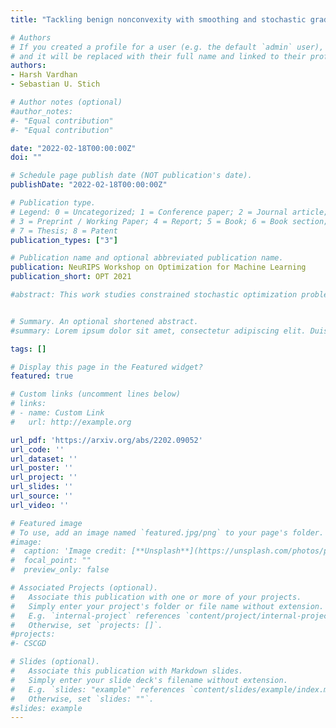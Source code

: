 ```yaml
---
title: "Tackling benign nonconvexity with smoothing and stochastic gradients"

# Authors
# If you created a profile for a user (e.g. the default `admin` user), write the username (folder name) here 
# and it will be replaced with their full name and linked to their profile.
authors:
- Harsh Vardhan
- Sebastian U. Stich

# Author notes (optional)
#author_notes:
#- "Equal contribution"
#- "Equal contribution"

date: "2022-02-18T00:00:00Z"
doi: ""

# Schedule page publish date (NOT publication's date).
publishDate: "2022-02-18T00:00:00Z"

# Publication type.
# Legend: 0 = Uncategorized; 1 = Conference paper; 2 = Journal article;
# 3 = Preprint / Working Paper; 4 = Report; 5 = Book; 6 = Book section;
# 7 = Thesis; 8 = Patent
publication_types: ["3"]

# Publication name and optional abbreviated publication name.
publication: NeuRIPS Workshop on Optimization for Machine Learning 
publication_short: OPT 2021

#abstract: This work studies constrained stochastic optimization problems where the objective and constraint functions are convex and expressed as compositions of stochastic functions. The problem arises in the context of fair classification, fair regression, and the design of queuing systems. Of particular interest is the large-scale setting where an oracle provides the stochastic gradients of the constituent functions, and the goal is to solve the problem with a minimal number of calls to the oracle. The problem arises in fair classification/regression and in the design of queuing systems. Owing to the compositional form, the stochastic gradients provided by the oracle do not yield unbiased estimates of the objective or constraint gradients. Instead, we construct approximate gradients by tracking the inner function evaluations, resulting in a quasi-gradient saddle point algorithm. We prove that the proposed algorithm is guaranteed to find the optimal and feasible solution almost surely. We further establish that the proposed algorithm requires O(1/ϵ4) data samples in order to obtain an ϵ-approximate optimal point while also ensuring zero constraint violation. The result matches the sample complexity of the stochastic compositional gradient descent method for unconstrained problems and improves upon the best-known sample complexity results for the constrained settings. The efficacy of the proposed algorithm is tested on both fair classification and fair regression problems. The numerical results show that the proposed algorithm outperforms the state-of-the-art algorithms in terms of the convergence rate.


# Summary. An optional shortened abstract.
#summary: Lorem ipsum dolor sit amet, consectetur adipiscing elit. Duis posuere tellus ac convallis placerat. Proin tincidunt magna sed ex sollicitudin condimentum.

tags: []

# Display this page in the Featured widget?
featured: true

# Custom links (uncomment lines below)
# links:
# - name: Custom Link
#   url: http://example.org

url_pdf: 'https://arxiv.org/abs/2202.09052'
url_code: ''
url_dataset: ''
url_poster: ''
url_project: ''
url_slides: ''
url_source: ''
url_video: ''

# Featured image
# To use, add an image named `featured.jpg/png` to your page's folder. 
#image:
#  caption: 'Image credit: [**Unsplash**](https://unsplash.com/photos/pLCdAaMFLTE)'
#  focal_point: ""
#  preview_only: false

# Associated Projects (optional).
#   Associate this publication with one or more of your projects.
#   Simply enter your project's folder or file name without extension.
#   E.g. `internal-project` references `content/project/internal-project/index.md`.
#   Otherwise, set `projects: []`.
#projects:
#- CSCGD

# Slides (optional).
#   Associate this publication with Markdown slides.
#   Simply enter your slide deck's filename without extension.
#   E.g. `slides: "example"` references `content/slides/example/index.md`.
#   Otherwise, set `slides: ""`.
#slides: example
---
```

